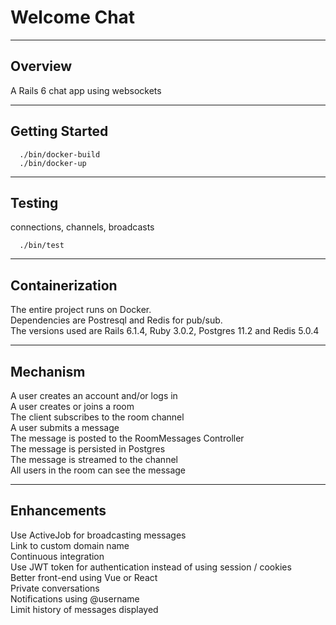 # Welcome Chat

____

## Overview

A Rails 6 chat app using websockets

____

## Getting Started

```shell
  ./bin/docker-build
  ./bin/docker-up
```

____

## Testing

connections, channels, broadcasts

```shell
  ./bin/test
```

____

## Containerization

The entire project runs on Docker.  
Dependencies are Postresql and Redis for pub/sub.  
The versions used are Rails 6.1.4, Ruby 3.0.2, Postgres 11.2 and Redis 5.0.4  
____

## Mechanism

A user creates an account and/or logs in  
A user creates or joins a room  
The client subscribes to the room channel  
A user submits a message  
The message is posted to the RoomMessages Controller  
The message is persisted in Postgres  
The message is streamed to the channel  
All users in the room can see the message  

____

## Enhancements

Use ActiveJob for broadcasting messages  
Link to custom domain name  
Continuous integration  
Use JWT token for authentication instead of using session / cookies  
Better front-end using Vue or React  
Private conversations  
Notifications using @username  
Limit history of messages displayed  
